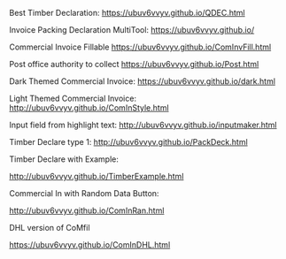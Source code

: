 Best Timber Declaration: https://ubuv6vvyv.github.io/QDEC.html






Invoice Packing Declaration MultiTool: https://ubuv6vvyv.github.io/

Commercial Invoice Fillable
https://ubuv6vvyv.github.io/ComInvFill.html

Post office authority to collect https://ubuv6vvyv.github.io/Post.html


Dark Themed Commercial Invoice: https://ubuv6vvyv.github.io/dark.html


Light Themed Commercial Invoice: http://ubuv6vvyv.github.io/ComInStyle.html


Input field from highlight text: http://ubuv6vvyv.github.io/inputmaker.html

Timber Declare type 1: http://ubuv6vvyv.github.io/PackDeck.html

Timber Declare with Example:

http://ubuv6vvyv.github.io/TimberExample.html

Commercial In with Random Data Button:

http://ubuv6vvyv.github.io/ComInRan.html

DHL version of CoMfil

https://ubuv6vvyv.github.io/ComInDHL.html
